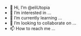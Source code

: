 - 👋 Hi, I’m @eliUtopia
- 👀 I’m interested in ...
- 🌱 I’m currently learning ...
- 💞️ I’m looking to collaborate on ...
- 📫 How to reach me ...

<!---
eliUtopia/eliUtopia is a ✨ special ✨ repository because its `README.md` (this file) appears on your GitHub profile.
You can click the Preview link to take a look at your changes.
--->

